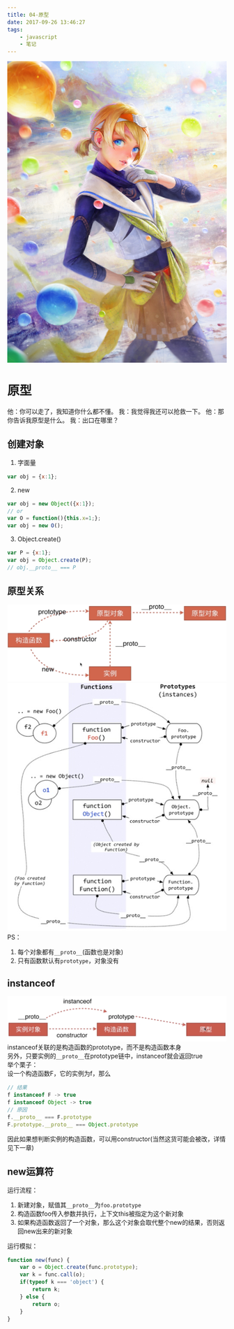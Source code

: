 ```yaml
---
title: 04-原型
date: 2017-09-26 13:46:27
tags:
	- javascript
	- 笔记
---
```

<img src="/images/index/04.jpg" />
<!--more-->

# 原型
他：你可以走了，我知道你什么都不懂。
我：我觉得我还可以抢救一下。
他：那你告诉我原型是什么。
我：出口在哪里？

## 创建对象
1. 字面量
``` javascript
var obj = {x:1};
```
2. new
``` javascript
var obj = new Object({x:1});
// or
var O = function(){this.x=1;};
var obj = new O();
```
3. Object.create()
``` javascript
var P = {x:1};
var obj = Object.create(P);
// obj.__proto__ === P
```

## 原型关系
![原型1](/images/原型1.png)  
![原型2](/images/原型2.jpg)
PS：
1. 每个对象都有`__proto__`(函数也是对象)
2. 只有函数默认有`prototype`，对象没有

## instanceof
![instanceof](/images/instanceof.png)
instanceof关联的是构造函数的prototype，而不是构造函数本身  
另外，只要实例的`__proto__`在prototype链中，instanceof就会返回true  
举个栗子：  
设一个构造函数F，它的实例为f，那么  
``` javascript
// 结果
f instanceof F -> true
f instanceof Object -> true
// 原因
f.__proto__ === F.prototype
F.prototype.__proto__ === Object.prototype
```
因此如果想判断实例的构造函数，可以用constructor(当然这货可能会被改，详情见下一章)

## new运算符
运行流程：  
1. 新建对象，赋值其`__proto__`为`foo.prototype`
2. 构造函数foo传入参数并执行，上下文this被指定为这个新对象
3. 如果构造函数返回了一个对象，那么这个对象会取代整个new的结果，否则返回new出来的新对象

运行模拟：  
```javascript
function new(func) {
	var o = Object.create(func.prototype);
	var k = func.call(o);
	if(typeof k === 'object') {
		return k;
	} else {
		return o;
	}
}
```

